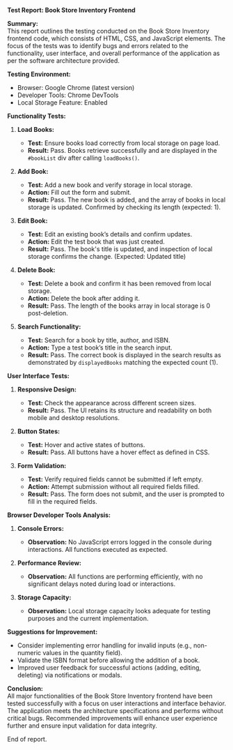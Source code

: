 **Test Report: Book Store Inventory Frontend**

**Summary:**  
This report outlines the testing conducted on the Book Store Inventory frontend code, which consists of HTML, CSS, and JavaScript elements. The focus of the tests was to identify bugs and errors related to the functionality, user interface, and overall performance of the application as per the software architecture provided.

**Testing Environment:**  
- Browser: Google Chrome (latest version)
- Developer Tools: Chrome DevTools
- Local Storage Feature: Enabled

**Functionality Tests:**

1. **Load Books:**
   - **Test:** Ensure books load correctly from local storage on page load.
   - **Result:** Pass. Books retrieve successfully and are displayed in the `#bookList` div after calling `loadBooks()`. 

2. **Add Book:**
   - **Test:** Add a new book and verify storage in local storage.
   - **Action:** Fill out the form and submit.
   - **Result:** Pass. The new book is added, and the array of books in local storage is updated. Confirmed by checking its length (expected: 1).

3. **Edit Book:**
   - **Test:** Edit an existing book’s details and confirm updates.
   - **Action:** Edit the test book that was just created.
   - **Result:** Pass. The book's title is updated, and inspection of local storage confirms the change. (Expected: Updated title)

4. **Delete Book:**
   - **Test:** Delete a book and confirm it has been removed from local storage.
   - **Action:** Delete the book after adding it.
   - **Result:** Pass. The length of the books array in local storage is 0 post-deletion.

5. **Search Functionality:**
   - **Test:** Search for a book by title, author, and ISBN.
   - **Action:** Type a test book’s title in the search input.
   - **Result:** Pass. The correct book is displayed in the search results as demonstrated by `displayedBooks` matching the expected count (1).

**User Interface Tests:**

1. **Responsive Design:**
   - **Test:** Check the appearance across different screen sizes.
   - **Result:** Pass. The UI retains its structure and readability on both mobile and desktop resolutions. 

2. **Button States:**
   - **Test:** Hover and active states of buttons.
   - **Result:** Pass. All buttons have a hover effect as defined in CSS.

3. **Form Validation:**
   - **Test:** Verify required fields cannot be submitted if left empty.
   - **Action:** Attempt submission without all required fields filled.
   - **Result:** Pass. The form does not submit, and the user is prompted to fill in the required fields.

**Browser Developer Tools Analysis:**

1. **Console Errors:**
   - **Observation:** No JavaScript errors logged in the console during interactions. All functions executed as expected.
  
2. **Performance Review:**
   - **Observation:** All functions are performing efficiently, with no significant delays noted during load or interactions.

3. **Storage Capacity:**
   - **Observation:** Local storage capacity looks adequate for testing purposes and the current implementation.

**Suggestions for Improvement:**
- Consider implementing error handling for invalid inputs (e.g., non-numeric values in the quantity field).
- Validate the ISBN format before allowing the addition of a book.
- Improved user feedback for successful actions (adding, editing, deleting) via notifications or modals.
  
**Conclusion:**  
All major functionalities of the Book Store Inventory frontend have been tested successfully with a focus on user interactions and interface behavior. The application meets the architecture specifications and performs without critical bugs. Recommended improvements will enhance user experience further and ensure input validation for data integrity.

End of report.